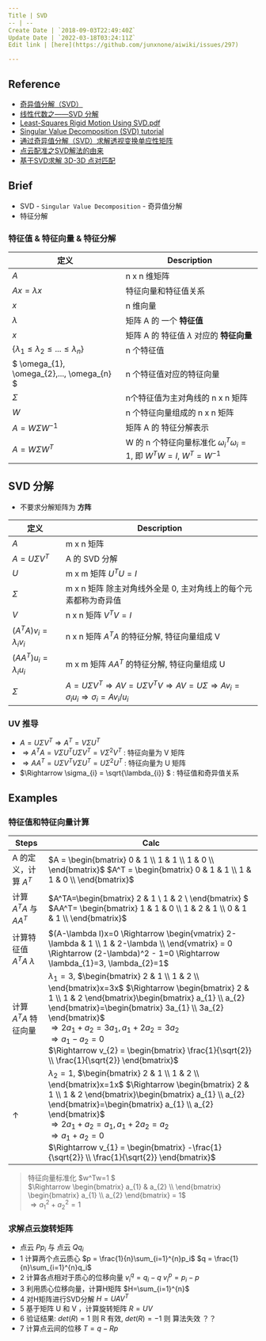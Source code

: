 ```yaml
---
Title | SVD
-- | --
Create Date | `2018-09-03T22:49:40Z`
Update Date | `2022-03-18T03:24:11Z`
Edit link | [here](https://github.com/junxnone/aiwiki/issues/297)

---
```

## Reference
- [奇异值分解（SVD）](https://zhuanlan.zhihu.com/p/29846048)
- [线性代数之——SVD 分解](https://zhuanlan.zhihu.com/p/93474729)
- [Least-Squares Rigid Motion Using SVD.pdf](https://github.com/junxnone/aiwiki/files/8299458/svd_rot.pdf)
- [Singular Value Decomposition (SVD) tutorial](http://web.mit.edu/be.400/www/SVD/Singular_Value_Decomposition.htm)
- [通过奇异值分解（SVD）求解透视变换单应性矩阵](https://blog.csdn.net/sinat_28309919/article/details/80134985)
- [点云配准之SVD解法的由来](https://zhuanlan.zhihu.com/p/265530941)
- [基于SVD求解 3D-3D 点对匹配](https://zhuanlan.zhihu.com/p/111322916)



## Brief
- SVD - `Singular Value Decomposition` - 奇异值分解
- 特征分解

### 特征值 & 特征向量 & 特征分解

定义 | Description
-- | --
$A$ | n x n 维矩阵
$Ax = \lambda x$ | 特征向量和特征值关系
$x$ | n 维向量
$\lambda$ | 矩阵 A 的 一个 **特征值**
$x$ | 矩阵 A 的 特征值 $\lambda$ 对应的 **特征向量**
$\left\{ \lambda_{1} \leq  \lambda_{2} \leq ... \leq  \lambda_{n} \right\}$ | n 个特征值
$ \omega_{1},   \omega_{2},...,  \omega_{n}  $ | n 个特征值对应的特征向量
$\Sigma$ | n个特征值为主对角线的 n x n 矩阵
$W$ | n 个特征向量组成的 n x n 矩阵
$A = W\Sigma W^{-1}$ | 矩阵 A 的 特征分解表示
$A = W\Sigma W^{T}$ | W 的 n 个特征向量标准化 $\omega_{i}^T\omega_{i}=1$, 即 $W^TW =I$, $W^T=W^{-1}$


## SVD 分解
- 不要求分解矩阵为 **方阵**


定义 | Description
-- | --
$A$ | m x n 矩阵
$A=U\Sigma V^T$ | A 的 SVD 分解
$U$ |  m x m 矩阵 $U^TU=I$
$\Sigma$ | m x n 矩阵 除主对角线外全是 0, 主对角线上的每个元素都称为奇异值
$V$ | n x n 矩阵 $V^TV=I$
$(A^TA)v_{i}=\lambda_{i}v_{i}$ | n x n 矩阵 $A^TA$ 的特征分解, 特征向量组成 V
$(AA^T)u_{i}=\lambda_{i}u_{i}$ | m x m 矩阵 $AA^T$ 的特征分解, 特征向量组成 U
$\Sigma$ | $A=U\Sigma V^T  \Rightarrow  AV=U\Sigma V^TV \Rightarrow  AV=U\Sigma \Rightarrow  Av_{i} = \sigma_{i}u_{i} \Rightarrow  \sigma_{i} = Av_{i}/u_{i}$


### UV 推导

- $A=U\Sigma V^T \Rightarrow A^T=V\Sigma U^T$  
- $\Rightarrow A^TA = V\Sigma U^T U \Sigma V^T = V\Sigma^2V^T$  : 特征向量为 V 矩阵
- $\Rightarrow AA^T= U\Sigma V^T V\Sigma U^T = U\Sigma^2 U^T$  : 特征向量为 U 矩阵  
- $\Rightarrow \sigma_{i} = \sqrt{\lambda_{i}} $  : 特征值和奇异值关系

## Examples

### 特征值和特征向量计算

Steps | Calc
-- | --
A 的定义，计算 $A^T$ |  $A = \begin{bmatrix}  0 & 1 \\  1 & 1 \\  1 & 0 \\ \end{bmatrix}$    $A^T = \begin{bmatrix} 0 & 1 & 1 \\ 1 & 1 & 0 \\ \end{bmatrix}$
计算 $A^TA$ 与 $AA^T$ | $A^TA=\begin{bmatrix} 2 & 1 \\ 1 & 2 \\ \end{bmatrix} $  $AA^T= \begin{bmatrix} 1 & 1 & 0 \\ 1 & 2 & 1 \\ 0 & 1 & 1 \\ \end{bmatrix}$
计算特征值$A^TA$ $\lambda$ | $(A-\lambda I)x=0 \Rightarrow \begin{vmatrix} 2-\lambda & 1 \\ 1 & 2-\lambda \\ \end{vmatrix} = 0 \Rightarrow (2-\lambda)^2 - 1=0 \Rightarrow \lambda_{1}=3, \lambda_{2}=1$ 
计算$A^TA$ 特征向量 |$\lambda_{1}=3$, $\begin{bmatrix}  2 & 1 \\  1 & 2 \\ \end{bmatrix}x=3x$ $\Rightarrow \begin{bmatrix}  2 & 1 \\  1 & 2 \end{bmatrix}\begin{bmatrix} a_{1} \\ a_{2} \end{bmatrix}=\begin{bmatrix} 3a_{1} \\ 3a_{2} \end{bmatrix}$  <br>$\Rightarrow 2a_{1} + a_{2} = 3a_{1}, a_{1} + 2a_{2} = 3a_{2}$ <br>$\Rightarrow a_{1} - a_{2}=0$  <br> $\Rightarrow v_{2} = \begin{bmatrix} \frac{1}{\sqrt{2}} \\ \frac{1}{\sqrt{2}} \end{bmatrix}$
↑ | $\lambda_{2}=1$, $\begin{bmatrix}  2 & 1 \\  1 & 2 \\ \end{bmatrix}x=1x$ $\Rightarrow \begin{bmatrix}  2 & 1 \\  1 & 2 \end{bmatrix}\begin{bmatrix} a_{1} \\ a_{2} \end{bmatrix}=\begin{bmatrix} a_{1} \\ a_{2} \end{bmatrix}$  <br>$\Rightarrow 2a_{1} + a_{2} = a_{1}, a_{1} + 2a_{2} = a_{2}$ <br>$\Rightarrow a_{1} + a_{2}=0$  <br> $\Rightarrow v_{1} = \begin{bmatrix} -\frac{1}{\sqrt{2}} \\ \frac{1}{\sqrt{2}} \end{bmatrix}$ 

> 特征向量标准化
> $w^Tw=1 $    
> $\Rightarrow \begin{bmatrix} a_{1} & a_{2} \\ \end{bmatrix} \begin{bmatrix} a_{1} \\ a_{2} \end{bmatrix} = 1$    
>  $\Rightarrow a_{1}^2 + a_{2}^2 = 1$    

### 求解点云旋转矩阵
- 点云 $P {p_i}$ 与 点云 $Q {q_i}$
- 1 计算两个点云质心 $p = \frac{1}{n}\sum_{i=1}^{n}p_i$  $q = \frac{1}{n}\sum_{i=1}^{n}q_i$
- 2 计算各点相对于质心的位移向量 $v_i^q =q_i -q$  $v_i^p =p_i -p$
- 3 利用质心位移向量，计算H矩阵 $H=\sum_{i=1}^{n}$
- 4 对H矩阵进行SVD分解 $H=UAV^T$
- 5 基于矩阵 U 和 V ，计算旋转矩阵 $R=UV$
- 6 验证结果: $det(R)=1$ 则 R 有效, $det(R)=-1$ 则 算法失效 ？？
- 7 计算点云间的位移 $T=q-Rp$

